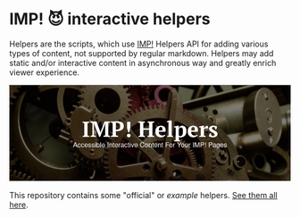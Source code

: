 IMP! :smiling_imp: interactive helpers  
========================

Helpers are the scripts, which use [IMP!](https://github.com/girobusan/imp) Helpers API for adding 
various types of content, not supported by regular markdown. 
Helpers may add static and/or interactive content in asynchronous way
and greatly enrich viewer experience.

[![screen](docs/screen.png)](https://girobusan.github.io/imp-helpers/)

This repository contains some "official" or _example_ helpers.
[See them all here](https://girobusan.github.io/imp-helpers/).





